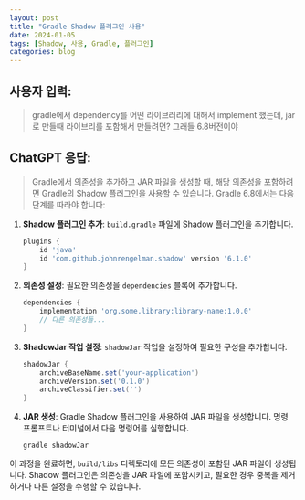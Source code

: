 ```yaml
---
layout: post
title: "Gradle Shadow 플러그인 사용"
date: 2024-01-05
tags: [Shadow, 사용, Gradle, 플러그인]
categories: blog
---
```


## 사용자 입력:
> gradle에서 dependency를 어떤 라이브러리에 대해서 implement 했는데, jar로 만들때 라이브리를 포함해서 만들려면? 그래들 6.8버전이야

## ChatGPT 응답:
> Gradle에서 의존성을 추가하고 JAR 파일을 생성할 때, 해당 의존성을 포함하려면 Gradle의 Shadow 플러그인을 사용할 수 있습니다. Gradle 6.8에서는 다음 단계를 따라야 합니다:

1. **Shadow 플러그인 추가**: `build.gradle` 파일에 Shadow 플러그인을 추가합니다.

   ```gradle
   plugins {
       id 'java'
       id 'com.github.johnrengelman.shadow' version '6.1.0'
   }
   ```

2. **의존성 설정**: 필요한 의존성을 `dependencies` 블록에 추가합니다.

   ```gradle
   dependencies {
       implementation 'org.some.library:library-name:1.0.0'
       // 다른 의존성들...
   }
   ```

3. **ShadowJar 작업 설정**: `shadowJar` 작업을 설정하여 필요한 구성을 추가합니다.

   ```gradle
   shadowJar {
       archiveBaseName.set('your-application')
       archiveVersion.set('0.1.0')
       archiveClassifier.set('')
   }
   ```

4. **JAR 생성**: Gradle Shadow 플러그인을 사용하여 JAR 파일을 생성합니다. 명령 프롬프트나 터미널에서 다음 명령어를 실행합니다.

   ```
   gradle shadowJar
   ```

이 과정을 완료하면, `build/libs` 디렉토리에 모든 의존성이 포함된 JAR 파일이 생성됩니다. Shadow 플러그인은 의존성을 JAR 파일에 포함시키고, 필요한 경우 중복을 제거하거나 다른 설정을 수행할 수 있습니다.

